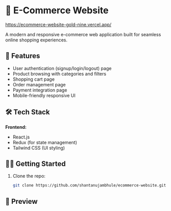 # 🛒 E-Commerce Website
https://ecommerce-website-gold-nine.vercel.app/

A modern and responsive e-commerce web application built for seamless online shopping experiences.

## 🚀 Features

- User authentication (signup/login/logout) page
- Product browsing with categories and filters
- Shopping cart page
- Order management page
- Payment integration page
- Mobile-friendly responsive UI

## 🛠 Tech Stack

**Frontend:**
- React.js
- Redux (for state management)
- Tailwind CSS (UI styling)

## 🧑‍💻 Getting Started

1. Clone the repo:
   ```bash
   git clone https://github.com/shantanujambhule/ecommerce-website.git

## 📸 Preview
